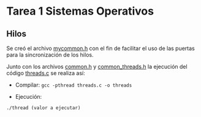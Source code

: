 # Tarea 1 Sistemas Operativos 

## Hilos

Se creó el archivo [mycommon.h](mycommon.h) con el fin de facilitar el uso de 
las puertas para la sincronización de los hilos.

Junto con los archivos [common.h](common.h) y 
[common_threads.h](common_threads.h) la ejecución del código 
[threads.c](threads.c) se realiza así: 
* Compilar:
`gcc -pthread threads.c -o threads`

* Ejecución:

`./thread (valor a ejecutar)` 



